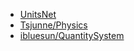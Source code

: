 - [UnitsNet](https://github.com/angularsen/UnitsNet)
- [Tsjunne/Physics](https://github.com/Tsjunne/Physics)
- [ibluesun/QuantitySystem](https://github.com/ibluesun/QuantitySystem)
